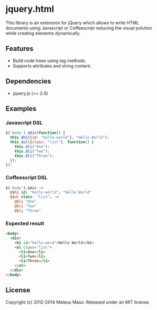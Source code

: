 jquery.html
===========

This library is an extension for jQuery which allows to write HTML documents using Javascript or Coffeescript reducing the visual polution while creating elements dynamically.

## Features

* Build node trees using tag methods.
* Supports attributes and string content.

## Dependencies

* jquery.js (>= 2.0)

## Examples

### Javascript DSL

```javascript
$('body').$div(function() {
  this.$h1({id: "hello-world"}, "Hello World");
  this.$ul({class: "list"}, function() {
    this.$li("One");
    this.$li("Two");
    this.$li("Three");
  });
});
```

### Coffeescript DSL

```coffeescript
$('body').$div ->
  @$h1 id: "hello-world", "Hello World"
  @$ul class: "list", ->
    @$li "One"
    @$li "Two"
    @$li "Three"
```

### Expected result

```html
<body>
  <div>
    <h1 id="hello-word">Hello World</h1>
    <ul class="list">
      <li>One</li>
      <li>Two</li>
      <li>Three</li>
    </ul>
  </div>
</body>
```

## License

Copyright (c) 2012-2014 Mateus Maso. Released under an MIT license.
